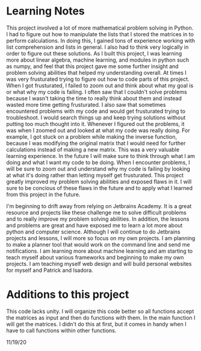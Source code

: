 # Learning Notes
This project involved a lot of more mathematical problem solving in Python. I had to figure out how to manipulate the lists that I stored the matrices in to perform
calculations. In doing this, I gained tons of experience working with list comprehension and lists in general. I also had to think very logically in order to 
figure out these solutions. As I built this project, I was learning more about linear algebra, machine learning, and modules in python such as numpy, and feel
that this project gave me some further insight and problem solving abilities that helped my understanding overall. At times I was very frusturated trying to
figure out how to code parts of this project. When I got frusturated, I failed to zoom out and think about what my goal is or what why my code is failing. 
I often saw that I couldn't solve problems because I wasn't taking the time to really think about them and instead wasted more time getting frusturated.
I also saw that sometimes encountered problems with my code and would get frusturated trying to troubleshoot. I would search things up and keep trying solutions
without putting too much thought into it. Whenever I figured out the problems, it was when I zoomed out and looked at what my code was really doing. For example,
I got stuck on a problem while making the inverse function, because I was modifying the original matrix that I would need for further calculations instead of
making a new matrix. This was a very valuable learning experience. In the future I will make sure to think through what I am doing and what I want my code to be
doing. When I encounter problems, I will be sure to zoom out and understand why my code is failing by looking at what it's doing rather than letting myself
get frusturated. This project greatly improved my problem solving abilities and exposed flaws in it. I will sure to be concious of these flaws in the future
and to apply what I learned from this project in the future.

I'm beginning to drift away from relying on Jetbrains Academy. It is a great resource and projects like these challenge me to solve difficult problems and
to really improve my problem solving abilities. In addition, the lessons and problems are great and have exposed me to learn a lot more about python and
computer science. Although I will continue to do Jetbrains projects and lessons, I will more so focus on my own projects. I am planning to make a planner
tool that would work on the command line and send me notifications. I am learning more about machine learning and am starting to teach myself about
various frameworks and beginning to make my own projects. I am teaching myself web design and will build personal websites for myself and Patrick and Isadora.

# Additions to this project
This code lacks unity. I will organize this code better so all functions accept the matrices as input and then do functions with them. In the main function I
will get the matrices. I didn't do this at first, but it comes in handy when I have to call functions within other functions.

11/19/20
